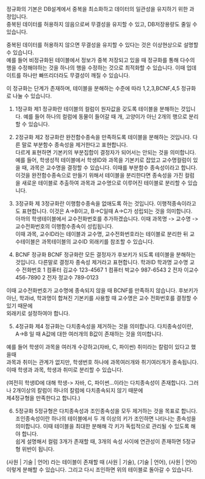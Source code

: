 정규화의 기본은 DB설계에서 중복을 최소화하고 데이터의 일관성을 유지하기 위한 과정입니다.  
중복된 데이터를 허용하지 않음으로써 무결성을 유지할 수 있고, DB저장용량도 줄일 수 있습니다.

중복된 데이터를 허용하지 않으면 무결성을 유지할 수 있다는 것은 이상현상으로 설명할 수 있습니다.  
예를 들어 비정규화된 테이블에서 정보가 중복 저장되고 있을 때 정규화를 통해 다수의 행을 수정해야하는 것을 하나의 행을 수정하는 것으로 최적화할 수 있습니다. 이때 업데이트를 하나만 빠뜨리더라도 무결성이 깨질 수 있습니다.  

이 정규화는 단계가 존재하며, 테이블을 분해하는 수준에 따라 1,2,3,BCNF,4,5 정규화로 나눌 수 있습니다.

1. 1정규화
제1 정규화란 테이블의 컬럼이 원자값을 갖도록 테이블을 분해하는 것입니다. 예를 들어 하나의 컬럼에 동물이 들어갈 때 개, 고양이가 아닌 2개의 행으로 분리할 수 있습니다.  

2. 2정규화
제2 정규화란 완전함수종속을 만족하도록 테이블을 분해하는 것입니다. 다른 말로 부분함수 종속성을 제거한다고 표현합니다.  
다르게 표현하면 기본키의 부분집합이 결정자가 되어서는 안되는 것을 의미합니다.  
예를 들어, 학생성적 테이블에서 학생ID와 과목을 기본키로 잡았고 교수명컬럼이 있을 때, 과목은 교수명을 결정할 수 있습니다. 이때를 부분함수 종속성이라고 합니다.  
이것을 완전함수종속으로 만들기 위해서 테이블을 분리한다면 종속성을 가진 컬럼을 새로운 테이블로 추출하여 과목과 교수명으로 이루어진 테이블로 분리할 수 있습니다.   

3. 3정규화
제 3정규화란 이행함수종속을 없애도록 하는 것입니다. 이행적종속이라고도 표현합니다. 이것은 A->B이고, B->C일때 A->C가 성립되는 것을 의미합니다.  
아까의 학생테이블에서 교수전화번호를 추가하겠습니다. 이때 과목명 -> 교수명 -> 교수전화번호의 이행함수종속이 성립됩니다.  
이때 과목, 교수ID라는 테이블과 교수명, 교수전화번호라는 테이블로 분리한 뒤 교수테이블은 과목테이블의 교수ID 외래키를 참조할 수 있습니다.

4. BCNF 정규화
BCNF 정규화란 모든 결정자가 후보키가 되도록 테이블을 분해하는 것입니다. 다른말로 결정자 종속성 제거라고 표현합니다.
   학과ID	학과명	교수명	교수 전화번호
   1	    컴퓨터	김교수	123-4567
   1	    컴퓨터	박교수	987-6543
   2	    전자	    이교수	456-7890
   2	    전자	    정교수	789-0123

이때 교수전화번호가 교수명에 종속되지 않을 때 BCNF를 만족하지 않습니다. 후보키가 아닌, 학과id, 학과명이 합쳐진 기본키를 사용할 때 교수명은 교수 전화번호를 결정할 수 있기 때문에  
외래키로 설정하여야 합니다.

5. 4정규화
제4 정규화는 다치종속성을 제거하는 것을 의미합니다.
다치종속성이란, A->B 일 때 A값에 대한 여러개의 B값이 존재하는 것을 의미합니다. 

예를 들어 학생이 과목을 여러개 수강하고(자바, C, 파이썬) 취미라는 칼럼이 있다고 했을때  
과목과 취미는 관계가 없지만, 학생번호 하나에 과목여러개와 취기여러개가 종속됩니다.  
이때 학생과 과목, 학생과 취미로 분리할 수 있습니다.

(여전히 학생ID에 대해 학생-> 자바, C, 파이썬...이라는 다치종속성이 존재합니다. 그러나 2개이상의 칼럼이 하나의 칼럼에 다치종속되지 않기 때문에  
제4정규형을 만족한다고 합니다.)  

6. 5정규화
5정규형은 다치종속성과 조인종속성을 모두 제거하는 것을 목표로 합니다.  
조인종속성이란 하나의 테이블에서 두 개 이상의 키가 조인하면 나타나는 종속성을 의미합니다. 이때 테이블을 최대한 분해해 각 키가 독립적으로 관리될 수 있도록 해야 합니다.  
쉽게 설명해서 컬럼 3개가 존재할 때, 3개의 속성 사이에 연관성이 존재하면 5정규형 위반이 됩니다.  

(사원 | 기술 | 언어)  라는 테이블이 존재할 때
(사원 | 기술), (기술 | 언어), (사원 | 언어) 이렇게 분해할 수 있습니다. 그리고 다시 조인하면 위의 테이블로 돌아갈 수 있습니다.

